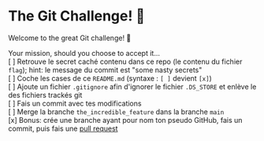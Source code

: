 # The Git Challenge! 👋

Welcome to the great Git challenge! 💪

Your mission, should you choose to accept it...  
[ ] Retrouve le secret caché contenu dans ce repo (le contenu du fichier `flag`); hint: le message du commit est "some nasty secrets"  
[ ] Coche les cases de ce `README.md` (syntaxe : `[ ]` devient `[x]`)  
[ ] Ajoute un fichier `.gitignore` afin d'ignorer le fichier `.DS_STORE` et enlève le des fichiers trackés git  
[ ] Fais un commit avec tes modifications  
[ ] Merge la branche `the_incredible_feature` dans la branche `main`  
[x] Bonus: crée une branche ayant pour nom ton pseudo GitHub, fais un commit, puis fais une [pull request](https://docs.github.com/en/pull-requests/collaborating-with-pull-requests/proposing-changes-to-your-work-with-pull-requests/creating-a-pull-request)

